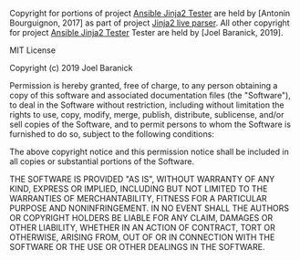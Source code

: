 Copyright for portions of project [Ansible Jinja2 Tester](https://github.com/kadaan/ansible-jinja2-tester/) are held by [Antonin Bourguignon, 2017] as part of project [Jinja2 live parser](https://github.com/qn7o/jinja2-live-parser/). 
All other copyright for project [Ansible Jinja2 Tester](https://github.com/kadaan/ansible-jinja2-tester/) Tester are held by [Joel Baranick, 2019].

MIT License

Copyright (c) 2019 Joel Baranick

Permission is hereby granted, free of charge, to any person obtaining a copy
of this software and associated documentation files (the "Software"), to deal
in the Software without restriction, including without limitation the rights
to use, copy, modify, merge, publish, distribute, sublicense, and/or sell
copies of the Software, and to permit persons to whom the Software is
furnished to do so, subject to the following conditions:

The above copyright notice and this permission notice shall be included in all
copies or substantial portions of the Software.

THE SOFTWARE IS PROVIDED "AS IS", WITHOUT WARRANTY OF ANY KIND, EXPRESS OR
IMPLIED, INCLUDING BUT NOT LIMITED TO THE WARRANTIES OF MERCHANTABILITY,
FITNESS FOR A PARTICULAR PURPOSE AND NONINFRINGEMENT. IN NO EVENT SHALL THE
AUTHORS OR COPYRIGHT HOLDERS BE LIABLE FOR ANY CLAIM, DAMAGES OR OTHER
LIABILITY, WHETHER IN AN ACTION OF CONTRACT, TORT OR OTHERWISE, ARISING FROM,
OUT OF OR IN CONNECTION WITH THE SOFTWARE OR THE USE OR OTHER DEALINGS IN THE
SOFTWARE.
